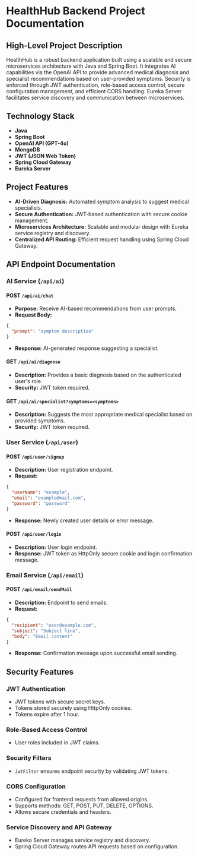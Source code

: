 # HealthHub Backend Project Documentation

## High-Level Project Description

HealthHub is a robust backend application built using a scalable and secure microservices architecture with Java and Spring Boot. It integrates AI capabilities via the OpenAI API to provide advanced medical diagnosis and specialist recommendations based on user-provided symptoms. Security is enforced through JWT authentication, role-based access control, secure configuration management, and efficient CORS handling. Eureka Server facilitates service discovery and communication between microservices.

## Technology Stack

- **Java**
- **Spring Boot**
- **OpenAI API (GPT-4o)**
- **MongoDB**
- **JWT (JSON Web Token)**
- **Spring Cloud Gateway**
- **Eureka Server**

## Project Features

- **AI-Driven Diagnosis:** Automated symptom analysis to suggest medical specialists.
- **Secure Authentication:** JWT-based authentication with secure cookie management.
- **Microservices Architecture:** Scalable and modular design with Eureka service registry and discovery.
- **Centralized API Routing:** Efficient request handling using Spring Cloud Gateway.

## API Endpoint Documentation

### AI Service (`/api/ai`)

#### POST `/api/ai/chat`

- **Purpose:** Receive AI-based recommendations from user prompts.
- **Request Body:**

```json
{
  "prompt": "symptom description"
}
```

- **Response:** AI-generated response suggesting a specialist.

#### GET `/api/ai/diagnose`

- **Description:** Provides a basic diagnosis based on the authenticated user's role.
- **Security:** JWT token required.

#### GET `/api/ai/specialist?symptoms=<symptoms>`

- **Description:** Suggests the most appropriate medical specialist based on provided symptoms.
- **Security:** JWT token required.

### User Service (`/api/user`)

#### POST `/api/user/signup`

- **Description:** User registration endpoint.
- **Request:**

```json
{
  "userName": "example",
  "email": "example@mail.com",
  "password": "password"
}
```

- **Response:** Newly created user details or error message.

#### POST `/api/user/login`

- **Description:** User login endpoint.
- **Response:** JWT token as HttpOnly secure cookie and login confirmation message.

### Email Service (`/api/email`)

#### POST `/api/email/sendMail`

- **Description:** Endpoint to send emails.
- **Request:**

```json
{
  "recipient": "user@example.com",
  "subject": "Subject line",
  "body": "Email content"
}
```

- **Response:** Confirmation message upon successful email sending.

## Security Features

### JWT Authentication

- JWT tokens with secure secret keys.
- Tokens stored securely using HttpOnly cookies.
- Tokens expire after 1 hour.

### Role-Based Access Control

- User roles included in JWT claims.

### Security Filters

- `JwtFilter` ensures endpoint security by validating JWT tokens.

### CORS Configuration

- Configured for frontend requests from allowed origins.
- Supports methods: GET, POST, PUT, DELETE, OPTIONS.
- Allows secure credentials and headers.

### Service Discovery and API Gateway

- Eureka Server manages service registry and discovery.
- Spring Cloud Gateway routes API requests based on configuration.

